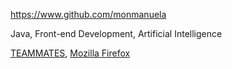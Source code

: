
<!-- Give link to your github home page -->
<span id="github">https://www.github.com/monmanuela</span>

<!-- Give up to 3 expertise areas that you claim credit for -->
<span id="areas">Java, Front-end Development, Artificial Intelligence</span>

<!-- Give your internal and external projects related to the module -->
<span id="projects">[TEAMMATES](https://github.com/TEAMMATES/teammates), [Mozilla Firefox](https://hg.mozilla.org/mozilla-central/)</span>